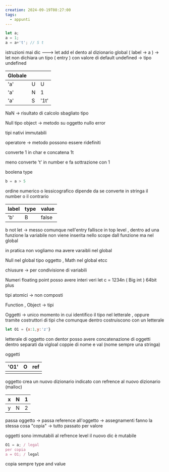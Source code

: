 ```yaml
---
creation: 2024-09-19T08:27:00
tags:
  - appunti
---
```

```js
let a; 
a = 1;
a = a+'t'; // S t
```

istruzioni mai dic ---> let add el dento al dizionario global ( label -> a ) -> let non dichiara un tipo ( entry ) con valore di default undefined -> tipo undefined

| Globale |     |      |
| ------- | --- | ---- |
| 'a'     | U   | U    |
| 'a'     | N   | 1    |
| 'a'     | S   | '1t' |
NaN -> risultato di calcolo sbagliato tipo

Null tipo object -> metodo su oggetto nullo error

tipi nativi immutabili

operatore -> metodo possono essere ridefiniti

converte 1 in char e concatena 1t 

meno converte 't' in number e fa sottrazione con 1

boolena type

```js
b = a > 5

```
ordine numerico o lessicografico dipende da se converte in stringa il number o il contrario 

| label | type | value |
| ----- | ---- | ----- |
| 'b'   | B    | false |
b not let -> messo comunque nell'entry fallisce in top level , dentro ad una funzione la variabile non viene inserita nello scope dall funzione ma nel global

in pratica non vogliamo ma  avere varaibli nel global

Null nel global tipo oggetto , Math nel global etcc 

chiusure -> per condivisione di variabili

Numeri floating point 
posso avere interi veri  let c = 1234n ( Big int ) 64bit plus

tipi atomici -> non composti

Function , Object -> tipi

Oggetti -> unico momento in cui identifico il tipo nel letterale , oppure tramite costruttori di tipi che comunque dentro costruiscono con un letterale 

```js
let O1 = {x:1,y:'z'}
```
letterale di oggetto con dentor posso avere concatenazione di oggetti dentro separati da vigloal coppie di nome e val (nome sempre una stringa)

oggetti 


| 'O1' | O   | ref |
| ---- | --- | --- |
|      |     |     |
oggetto crea un nuovo dizionario indicato con refrence al nuovo dizionario (malloc)

| x   | N   | 1   |
| --- | --- | --- |
| y   | N   | 2   |
passa oggetto -> passa reference all'oggetto -> assegnamenti fanno la stessa cosa "copia" -> tutto passato per valore 

oggetti sono immutabili al refrence level il nuovo dic è mutabile

```js
O1 = a; / legal
per copia
a = O1; / legal
```

copia sempre type and value 